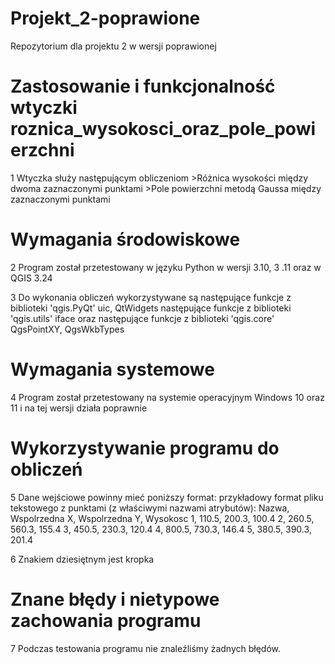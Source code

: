 # Projekt_2-poprawione
Repozytorium dla projektu 2 w wersji poprawionej

# Zastosowanie i funkcjonalność wtyczki roznica_wysokosci_oraz_pole_powierzchni
1	Wtyczka służy następującym obliczeniom
	>Różnica wysokości między dwoma zaznaczonymi punktami
	>Pole powierzchni metodą Gaussa między zaznaczonymi punktami
	
# Wymagania środowiskowe
2 Program został przetestowany w języku Python w wersji 3.10, 3 .11 oraz w QGIS 3.24
	
3 Do wykonania obliczeń wykorzystywane są następujące funkcje z biblioteki 'qgis.PyQt'
	uic, QtWidgets
	następujące funkcje z biblioteki 'qgis.utils'
	iface
	oraz następujące funkcje z biblioteki 'qgis.core'
	QgsPointXY, QgsWkbTypes

# Wymagania systemowe
4 Program został przetestowany na systemie operacyjnym Windows 10 oraz 11 i na tej wersji działa poprawnie

# Wykorzystywanie programu do obliczeń
5 Dane wejściowe powinny mieć poniższy format:
	przykładowy format pliku tekstowego z punktami (z właściwymi nazwami atrybutów): 
	Nazwa, Wspolrzedna X, Wspolrzedna Y, Wysokosc
	1, 110.5, 200.3, 100.4
	2, 260.5, 560.3, 155.4
	3, 450.5, 230.3, 120.4
	4, 800.5, 730.3, 146.4
	5, 380.5, 390.3, 201.4

6 Znakiem dziesiętnym jest kropka

# Znane błędy i nietypowe zachowania programu
7 Podczas testowania programu nie znaleźliśmy żadnych błędów.
